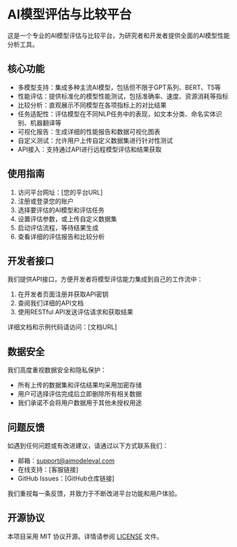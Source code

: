 # AI模型评估与比较平台

这是一个专业的AI模型评估与比较平台，为研究者和开发者提供全面的AI模型性能分析工具。

## 核心功能

- 多模型支持：集成多种主流AI模型，包括但不限于GPT系列、BERT、T5等
- 性能评估：提供标准化的模型性能测试，包括准确率、速度、资源消耗等指标
- 比较分析：直观展示不同模型在各项指标上的对比结果
- 任务适配性：评估模型在不同NLP任务中的表现，如文本分类、命名实体识别、机器翻译等
- 可视化报告：生成详细的性能报告和数据可视化图表
- 自定义测试：允许用户上传自定义数据集进行针对性测试
- API接入：支持通过API进行远程模型评估和结果获取

## 使用指南

1. 访问平台网址：[您的平台URL]
2. 注册或登录您的账户
3. 选择要评估的AI模型和评估任务
4. 设置评估参数，或上传自定义数据集
5. 启动评估流程，等待结果生成
6. 查看详细的评估报告和比较分析

## 开发者接口

我们提供API接口，方便开发者将模型评估能力集成到自己的工作流中：

1. 在开发者页面注册并获取API密钥
2. 查阅我们详细的API文档
3. 使用RESTful API发送评估请求和获取结果

详细文档和示例代码请访问：[文档URL]

## 数据安全

我们高度重视数据安全和隐私保护：

- 所有上传的数据集和评估结果均采用加密存储
- 用户可选择评估完成后立即删除所有相关数据
- 我们承诺不会将用户数据用于其他未授权用途

## 问题反馈

如遇到任何问题或有改进建议，请通过以下方式联系我们：

- 邮箱：support@aimodeleval.com
- 在线支持：[客服链接]
- GitHub Issues：[GitHub仓库链接]

我们重视每一条反馈，并致力于不断改进平台功能和用户体验。

## 开源协议

本项目采用 MIT 协议开源。详情请参阅 [LICENSE](LICENSE) 文件。